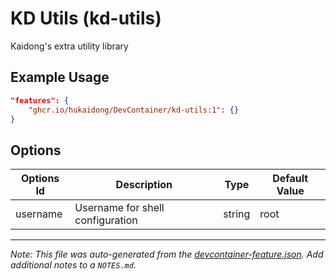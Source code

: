 
# KD Utils (kd-utils)

Kaidong's extra utility library

## Example Usage

```json
"features": {
    "ghcr.io/hukaidong/DevContainer/kd-utils:1": {}
}
```

## Options

| Options Id | Description | Type | Default Value |
|-----|-----|-----|-----|
| username | Username for shell configuration | string | root |



---

_Note: This file was auto-generated from the [devcontainer-feature.json](https://github.com/hukaidong/DevContainer/blob/main/src/kd-utils/devcontainer-feature.json).  Add additional notes to a `NOTES.md`._

